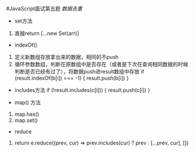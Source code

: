 #JavaScript面试第五题
*数据去重*
- set方法
1. 直接return [...new Set(arr)]

- indexOf()
1. 定义新数组存放拿出来的数据，相同的不push
2. 循环参数数组，判断在原数组中是否存在（或者是下次在查询相同数据的时候判断是否已经有过了），将数据push进result数组中存放
    if (result.indexOf(b[i]) === -1) {
            result.push(b[i])
    }

- includes方法
    if (!result.includes(c[i])) {
            result.push(c[i])
    }

- map() 方法
1. map.has()
2. map.set()

- reduce
1. return e.reduce((prev, cur) => prev.includes(cur) ? prev : [...prev, cur], [])
